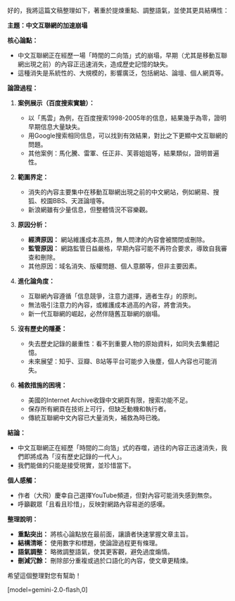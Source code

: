 好的，我將這篇文稿整理如下，著重於提煉重點、調整語氣，並使其更具結構性：

**主題：中文互聯網的加速崩塌**

**核心論點：**

*   中文互聯網正在經歷一場「時間的二向箔」式的崩塌，早期（尤其是移動互聯網出現之前）的內容正迅速消失，造成歷史記憶的缺失。
*   這種消失是系統性的、大規模的，影響廣泛，包括網站、論壇、個人網頁等。

**論證過程：**

1.  **案例展示（百度搜索實驗）：**
    *   以「馬雲」為例，在百度搜索1998-2005年的信息，結果幾乎為零，證明早期信息大量缺失。
    *   用Google搜索相同信息，可以找到有效結果，對比之下更顯中文互聯網的問題。
    *   其他案例：馬化騰、雷軍、任正非、芙蓉姐姐等，結果類似，證明普遍性。

2.  **範圍界定：**
    *   消失的內容主要集中在移動互聯網出現之前的中文網站，例如網易、搜狐、校園BBS、天涯論壇等。
    *   新浪網雖有少量信息，但整體情況不容樂觀。

3.  **原因分析：**
    *   **經濟原因：** 網站維護成本高昂，無人問津的內容會被關閉或刪除。
    *   **監管原因：** 網路監管日益嚴格，早期內容可能不再符合要求，導致自我審查和刪除。
    *   其他原因：域名消失、版權問題、個人意願等，但非主要因素。

4.  **進化論角度：**
    *   互聯網內容遵循「信息競爭，注意力選擇，適者生存」的原則。
    *   無法吸引注意力的內容，或維護成本過高的內容，將會消失。
    *   新一代互聯網的崛起，必然伴隨舊互聯網的崩塌。

5.  **沒有歷史的隱憂：**
    *   失去歷史記錄的嚴重性：看不到重要人物的原始資料，如同失去集體記憶。
    *   未來展望：知乎、豆瓣、B站等平台可能步入後塵，個人內容也可能消失。

6.  **補救措施的困境：**
    *   美國的Internet Archive收錄中文網頁有限，搜索功能不足。
    *   保存所有網頁在技術上可行，但缺乏動機和執行者。
    *   傳統互聯網中文內容已大量消失，補救為時已晚。

**結論：**

*   中文互聯網正在經歷「時間的二向箔」式的吞噬，過往的內容正迅速消失，我們即將成為「沒有歷史記錄的一代人」。
*   我們能做的只能是接受現實，並珍惜當下。

**個人感觸：**

*   作者（大飛）慶幸自己選擇YouTube頻道，但對內容可能消失感到無奈。
*   呼籲觀眾「且看且珍惜」，反映對網路內容易逝的感嘆。

**整理說明：**

*   **重點突出：** 將核心論點放在最前面，讓讀者快速掌握文章主旨。
*   **結構清晰：** 使用數字和標題，使論證過程更有條理。
*   **語氣調整：** 略微調整語氣，使其更客觀，避免過度煽情。
*   **刪減冗餘：** 刪除部分重複或過於口語化的內容，使文章更精煉。

希望這個整理對您有幫助！

[model=gemini-2.0-flash,0]
